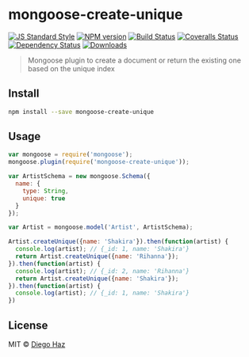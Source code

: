 # mongoose-create-unique

[![JS Standard Style][standard-image]][standard-url]
[![NPM version][npm-image]][npm-url]
[![Build Status][travis-image]][travis-url]
[![Coveralls Status][coveralls-image]][coveralls-url]
[![Dependency Status][depstat-image]][depstat-url]
[![Downloads][download-badge]][npm-url]

> Mongoose plugin to create a document or return the existing one based on the unique index

## Install

```sh
npm install --save mongoose-create-unique
```

## Usage

```js
var mongoose = require('mongoose');
mongoose.plugin(require('mongoose-create-unique'));

var ArtistSchema = new mongoose.Schema({
  name: {
    type: String,
    unique: true
  }
});

var Artist = mongoose.model('Artist', ArtistSchema);

Artist.createUnique({name: 'Shakira'}).then(function(artist) {
  console.log(artist); // {_id: 1, name: 'Shakira'}
  return Artist.createUnique({name: 'Rihanna'});
}).then(function(artist) {
  console.log(artist); // {_id: 2, name: 'Rihanna'}
  return Artist.createUnique({name: 'Shakira'});
}).then(function(artist) {
  console.log(artist); // {_id: 1, name: 'Shakira'}
})
```

## License

MIT © [Diego Haz](http://github.com/diegohaz)

[standard-url]: http://standardjs.com
[standard-image]: https://img.shields.io/badge/code%20style-standard-brightgreen.svg

[npm-url]: https://npmjs.org/package/mongoose-create-unique
[npm-image]: https://img.shields.io/npm/v/mongoose-create-unique.svg?style=flat-square

[travis-url]: https://travis-ci.org/diegohaz/mongoose-create-unique
[travis-image]: https://img.shields.io/travis/diegohaz/mongoose-create-unique.svg?style=flat-square

[coveralls-url]: https://coveralls.io/r/diegohaz/mongoose-create-unique
[coveralls-image]: https://img.shields.io/coveralls/diegohaz/mongoose-create-unique.svg?style=flat-square

[depstat-url]: https://david-dm.org/diegohaz/mongoose-create-unique
[depstat-image]: https://david-dm.org/diegohaz/mongoose-create-unique.svg?style=flat-square

[download-badge]: http://img.shields.io/npm/dm/mongoose-create-unique.svg?style=flat-square
